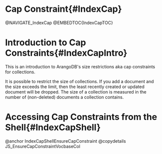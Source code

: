 Cap Constraint{#IndexCap}
=========================

@NAVIGATE_IndexCap
@EMBEDTOC{IndexCapTOC}

Introduction to Cap Constraints{#IndexCapIntro}
===============================================

This is an introduction to ArangoDB's size restrictions aka cap constraints for
collections.

It is possible to restrict the size of collections. If you add a document and
the size exceeds the limit, then the least recently created or updated document
will be dropped. The size of a collection is measured in the number of
(non-deleted) documents a collection contains.

Accessing Cap Constraints from the Shell{#IndexCapShell}
========================================================

@anchor IndexCapShellEnsureCapConstraint
@copydetails JS_EnsureCapConstraintVocbaseCol

